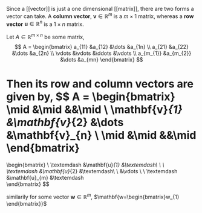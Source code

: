
Since a [[vector]] is just a one dimensional [[matrix]], there are two forms a vector can take. A **column vector**, $\mathbf{v} \in \mathbb R^m$ is a $m\times 1$ matrix, whereas a **row vector** $\mathbf{u} \in \mathbb R^n$ is a $1\times n$ matrix. 

Let $A\in\mathbb R^{m\times n}$ be some matrix,
$$
A =
\begin{bmatrix}
a_{11} &a_{12} &\dots &a_{1n} \\
a_{21} &a_{22} &\dots &a_{2n} \\
\vdots &\vdots &\ddots &\vdots \\
a_{m_{1}} &a_{m_{2}} &\dots &a_{mn}
\end{bmatrix}
$$

Then its row and column vectors are given by,
$$
A =
\begin{bmatrix}
\mid &\mid &&\mid \\
\mathbf{v}_{1} &\mathbf{v}_{2} &\dots &\mathbf{v}_{n} \\
\mid &\mid &&\mid
\end{bmatrix}
=
\begin{bmatrix}
\ \textemdash &\mathbf{u}_{1} &\textemdash\ \\
\ \textemdash &\mathbf{u}_{2} &\textemdash\ \\
&\vdots \\
\ \textemdash &\mathbf{u}_{m} &\textemdash\
\end{bmatrix}
$$

similarily for some vector $\mathbf{w}\in \mathbb R^m$, $\mathbf{w=\begin{bmatrix}w_{1}
\end{bmatrix}}$